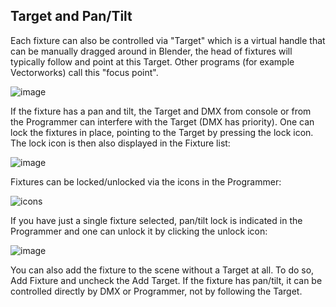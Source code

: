 ## Target and Pan/Tilt

Each fixture can also be controlled via "Target" which is a virtual handle that
can be manually dragged around in Blender, the head of fixtures will typically
follow and point at this Target. Other programs (for example Vectorworks) call
this "focus point".

![image](../media/target.png)

If the fixture has a pan and tilt, the Target and DMX from console or from the
Programmer can interfere with the Target (DMX has priority). One can lock the
fixtures in place, pointing to the Target by pressing the lock icon. The lock
icon is then also displayed in the Fixture list:

![image](../media/fixtures_locked.png)

Fixtures can be locked/unlocked via the icons in the Programmer:

![icons](../media/selection.png)

If you have just a single fixture selected, pan/tilt lock is indicated in the
Programmer and one can unlock it by clicking the unlock icon:

![image](../media/single_fixture_locked.png)

You can also add the fixture to the scene without a Target at all. To do so,
Add Fixture and uncheck the Add Target. If the fixture has pan/tilt, it can be
controlled directly by DMX or Programmer, not by following the Target.
